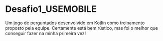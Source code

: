 # Desafio1_USEMOBILE
Um jogo de perguntados desenvolvido em Kotlin como treinamento proposto pela equipe. Certamente está bem rústico, mas foi o melhor que conseguir fazer na minha primeira vez! 
